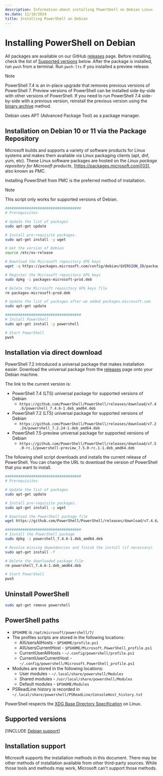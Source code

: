 ```yaml
---
description: Information about installing PowerShell on Debian Linux
ms.date: 11/18/2024
title: Installing PowerShell on Debian
---
```

# Installing PowerShell on Debian

All packages are available on our GitHub [releases][02] page. Before installing, check the list of
[Supported versions][01] below. After the package is installed, run `pwsh` from a terminal. Run
`pwsh-lts` if you installed a preview release.

> [!NOTE]
> PowerShell 7.4 is an in-place upgrade that removes previous versions of PowerShell 7. Preview
> versions of PowerShell can be installed side-by-side with other versions of PowerShell. If you
> need to run PowerShell 7.4 side-by-side with a previous version, reinstall the previous version
> using the [binary archive][05] method.

Debian uses APT (Advanced Package Tool) as a package manager.

## Installation on Debian 10 or 11 via the Package Repository

Microsoft builds and supports a variety of software products for Linux systems and makes them
available via Linux packaging clients (apt, dnf, yum, etc). These Linux software packages are hosted
on the _Linux package repository for Microsoft products_, [https://packages.microsoft.com][03], also
known as _PMC_.

Installing PowerShell from PMC is the preferred method of installation.

> [!NOTE]
> This script only works for supported versions of Debian.

```sh
###################################
# Prerequisites

# Update the list of packages
sudo apt-get update

# Install pre-requisite packages.
sudo apt-get install -y wget

# Get the version of Debian
source /etc/os-release

# Download the Microsoft repository GPG keys
wget -q https://packages.microsoft.com/config/debian/$VERSION_ID/packages-microsoft-prod.deb

# Register the Microsoft repository GPG keys
sudo dpkg -i packages-microsoft-prod.deb

# Delete the Microsoft repository GPG keys file
rm packages-microsoft-prod.deb

# Update the list of packages after we added packages.microsoft.com
sudo apt-get update

###################################
# Install PowerShell
sudo apt-get install -y powershell

# Start PowerShell
pwsh
```

## Installation via direct download

PowerShell 7.2 introduced a universal package that makes installation easier. Download the universal
package from the [releases][02] page onto your Debian machine.

The link to the current version is:

- PowerShell 7.4 (LTS) universal package for supported versions of Debian
  - `https://github.com/PowerShell/PowerShell/releases/download/v7.4.6/powershell_7.4.6-1.deb_amd64.deb`
- PowerShell 7.2 (LTS) universal package for supported versions of Debian
  - `https://github.com/PowerShell/PowerShell/releases/download/v7.2.24/powershell_7.2.24-1.deb_amd64.deb`
- PowerShell 7.5-preview universal package for supported versions of Debian
  - `https://github.com/PowerShell/PowerShell/releases/download/v7.5.0-rc.1/powershell-preview_7.5.0-rc.1-1.deb_amd64.deb`

The following shell script downloads and installs the current release of PowerShell. You can
change the URL to download the version of PowerShell that you want to install.

```sh
###################################
# Prerequisites

# Update the list of packages
sudo apt-get update

# Install pre-requisite packages.
sudo apt-get install -y wget

# Download the PowerShell package file
wget https://github.com/PowerShell/PowerShell/releases/download/v7.4.6/powershell_7.4.6-1.deb_amd64.deb

###################################
# Install the PowerShell package
sudo dpkg -i powershell_7.4.6-1.deb_amd64.deb

# Resolve missing dependencies and finish the install (if necessary)
sudo apt-get install -f

# Delete the downloaded package file
rm powershell_7.4.6-1.deb_amd64.deb

# Start PowerShell
pwsh
```

## Uninstall PowerShell

```sh
sudo apt-get remove powershell
```

## PowerShell paths

- `$PSHOME` is `/opt/microsoft/powershell/7/`
- The profiles scripts are stored in the following locations:
  - AllUsersAllHosts - `$PSHOME/profile.ps1`
  - AllUsersCurrentHost - `$PSHOME/Microsoft.PowerShell_profile.ps1`
  - CurrentUserAllHosts - `~/.config/powershell/profile.ps1`
  - CurrentUserCurrentHost - `~/.config/powershell/Microsoft.PowerShell_profile.ps1`
- Modules are stored in the following locations:
  - User modules - `~/.local/share/powershell/Modules`
  - Shared modules - `/usr/local/share/powershell/Modules`
  - Default modules - `$PSHOME/Modules`
- PSReadLine history is recorded in `~/.local/share/powershell/PSReadLine/ConsoleHost_history.txt`

PowerShell respects the [XDG Base Directory Specification][04] on Linux.

## Supported versions

[!INCLUDE [Debian support](../../includes/debian-support.md)]

## Installation support

Microsoft supports the installation methods in this document. There may be other methods of
installation available from other third-party sources. While those tools and methods may work,
Microsoft can't support those methods.

<!-- link references -->
[01]: #supported-versions
[02]: https://aka.ms/PowerShell-Release?tag=stable
[03]: https://packages.microsoft.com
[04]: https://specifications.freedesktop.org/basedir-spec/basedir-spec-latest.html
[05]: install-other-linux.md#binary-archives
